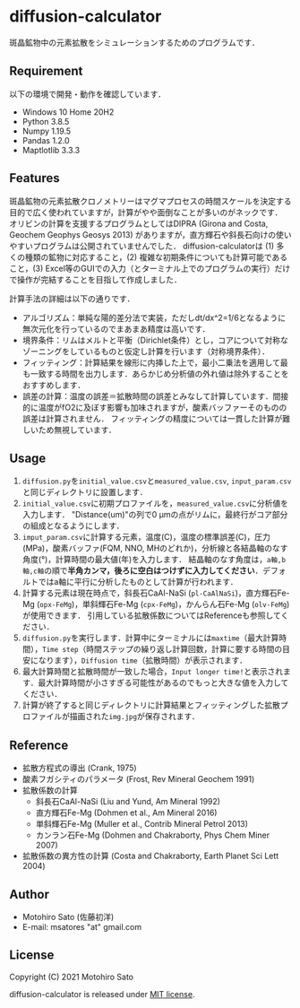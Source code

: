 # diffusion-calculator
斑晶鉱物中の元素拡散をシミュレーションするためのプログラムです．

## Requirement
以下の環境で開発・動作を確認しています．
- Windows 10 Home 20H2
- Python 3.8.5
- Numpy 1.19.5
- Pandas 1.2.0
- Maptlotlib 3.3.3

## Features
斑晶鉱物の元素拡散クロノメトリーはマグマプロセスの時間スケールを決定する目的で広く使われていますが，計算がやや面倒なことが多いのがネックです．
オリビンの計算を支援するプログラムとしてはDIPRA (Girona and Costa, Geochem Geophys Geosys 2013) がありますが，直方輝石や斜長石向けの使いやすいプログラムは公開されていませんでした．
diffusion-calculatorは (1) 多くの種類の鉱物に対応すること，(2) 複雑な初期条件についても計算可能であること，(3) Excel等のGUIでの入力（とターミナル上でのプログラムの実行）だけで操作が完結することを目指して作成しました．

計算手法の詳細は以下の通りです．
- アルゴリズム：単純な陽的差分法で実装，ただしdt/dx^2=1/6となるように無次元化を行っているのでまあまあ精度は高いです．
- 境界条件：リムはメルトと平衡（Dirichlet条件）とし，コアについて対称なゾーニングをしているものと仮定し計算を行います（対称境界条件）．
- フィッティング：計算結果を線形に内挿した上で，最小二乗法を適用して最も一致する時間を出力します．あらかじめ分析値の外れ値は除外することをおすすめします．
- 誤差の計算：温度の誤差＝拡散時間の誤差とみなして計算しています．間接的に温度がfO2に及ぼす影響も加味されますが，酸素バッファーそのものの誤差は計算されません．
フィッティングの精度については一貫した計算が難しいため無視しています．

## Usage
1. `diffusion.py`を`initial_value.csv`と`measured_value.csv`, `input_param.csv`と同じディレクトリに設置します．
1. `initial_value.csv`に初期プロファイルを，`measured_value.csv`に分析値を入力します．
"Distance(um)"の列で0 μmの点がリムに，最終行がコア部分の組成となるようにします．
1. `imput_param.csv`に計算する元素，温度(C)，温度の標準誤差(C)，圧力(MPa)，酸素バッファ(FQM, NNO, MHのどれか)，分析線と各結晶軸のなす角度(°)，計算時間の最大値(年)を入力します．
結晶軸のなす角度は，`a軸,b軸,c軸`の順で**半角カンマ，後ろに空白はつけずに入力してください**．デフォルトではa軸に平行に分析したものとして計算が行われます．
1. 計算する元素は現在時点で，斜長石CaAl-NaSi (`pl-CaAlNaSi`)，直方輝石Fe-Mg (`opx-FeMg`)，単斜輝石Fe-Mg (`cpx-FeMg`)，かんらん石Fe-Mg (`olv-FeMg`) が使用できます．
引用している拡散係数についてはReferenceも参照してください．
3. `diffusion.py`を実行します．計算中にターミナルには`maxtime`（最大計算時間），`Time step`（時間ステップの繰り返し計算回数，計算に要する時間の目安になります），`Diffusion time`（拡散時間）が表示されます．
4. 最大計算時間と拡散時間が一致した場合，`Input longer time!`と表示されます．最大計算時間が小さすぎる可能性があるのでもっと大きな値を入力してください．
5. 計算が終了すると同じディレクトリに計算結果とフィッティングした拡散プロファイルが描画された`img.jpg`が保存されます．

## Reference
- 拡散方程式の導出 (Crank, 1975)
- 酸素フガシティのパラメータ (Frost, Rev Mineral Geochem 1991)
- 拡散係数の計算
  - 斜長石CaAl-NaSi (Liu and Yund, Am Mineral 1992)
  - 直方輝石Fe-Mg (Dohmen et al., Am Mineral 2016)
  - 単斜輝石Fe-Mg (Muller et al., Contrib Mineral Petrol 2013)
  - カンラン石Fe-Mg (Dohmen and Chakraborty, Phys Chem Miner 2007)
- 拡散係数の異方性の計算 (Costa and Chakraborty, Earth Planet Sci Lett 2004)

## Author
* Motohiro Sato (佐藤初洋)
* E-mail: msatores "at" gmail.com

## License
Copyright (C) 2021 Motohiro Sato

diffusion-calculator is released under [MIT license](https://opensource.org/licenses/mit-license.php).
